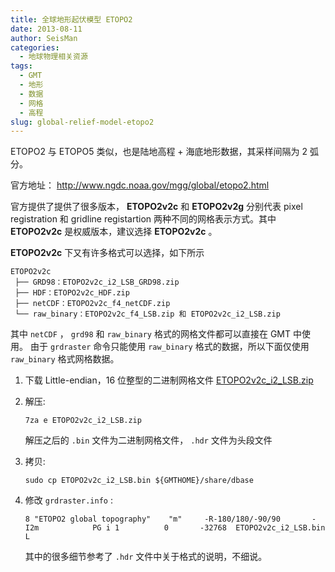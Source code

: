 ```yaml
---
title: 全球地形起伏模型 ETOPO2
date: 2013-08-11
author: SeisMan
categories:
  - 地球物理相关资源
tags:
  - GMT
  - 地形
  - 数据
  - 网格
  - 高程
slug: global-relief-model-etopo2
---
```


ETOPO2 与 ETOPO5 类似，也是陆地高程 + 海底地形数据，其采样间隔为 2 弧分。

官方地址： <http://www.ngdc.noaa.gov/mgg/global/etopo2.html>

<!--more-->

官方提供了提供了很多版本， **ETOPO2v2c** 和 **ETOPO2v2g** 分别代表
pixel registration 和 gridline registartion 两种不同的网格表示方式。其中
**ETOPO2v2c** 是权威版本，建议选择 **ETOPO2v2c** 。

**ETOPO2v2c** 下又有许多格式可以选择，如下所示

    ETOPO2v2c
     ├── GRD98：ETOPO2v2c_i2_LSB_GRD98.zip
     ├── HDF：ETOPO2v2c_HDF.zip
     ├── netCDF：ETOPO2v2c_f4_netCDF.zip
     └── raw_binary：ETOPO2v2c_f4_LSB.zip 和 ETOPO2v2c_i2_LSB.zip

其中 `netCDF` ， `grd98` 和 `raw_binary` 格式的网格文件都可以直接在 GMT 中使用。
由于 `grdraster` 命令只能使用 `raw_binary` 格式的数据，所以下面仅使用 `raw_binary`
格式网格数据。

1.  下载 Little-endian，16 位整型的二进制网格文件
    [ETOPO2v2c\_i2\_LSB.zip](http://www.ngdc.noaa.gov/mgg/global/relief/ETOPO2/ETOPO2v2-2006/ETOPO2v2c/raw_binary/ETOPO2v2c_i2_LSB.zip)
2.  解压:

        7za e ETOPO2v2c_i2_LSB.zip

    解压之后的 `.bin` 文件为二进制网格文件， `.hdr` 文件为头段文件

3.  拷贝:

        sudo cp ETOPO2v2c_i2_LSB.bin ${GMTHOME}/share/dbase

4.  修改 `grdraster.info` :

        8 "ETOPO2 global topography"    "m"     -R-180/180/-90/90       -I2m            PG i 1          0       -32768  ETOPO2v2c_i2_LSB.bin    L

    其中的很多细节参考了 `.hdr` 文件中关于格式的说明，不细说。

